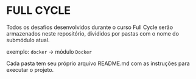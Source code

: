 # FULL CYCLE

Todos os desafios desenvolvidos durante o curso Full Cycle serão armazenados neste repositório, divididos por pastas com o nome do submódulo atual.

exemplo: `docker` -> módulo `Docker`

Cada pasta tem seu próprio arquivo README.md com as instruções para executar o projeto.
